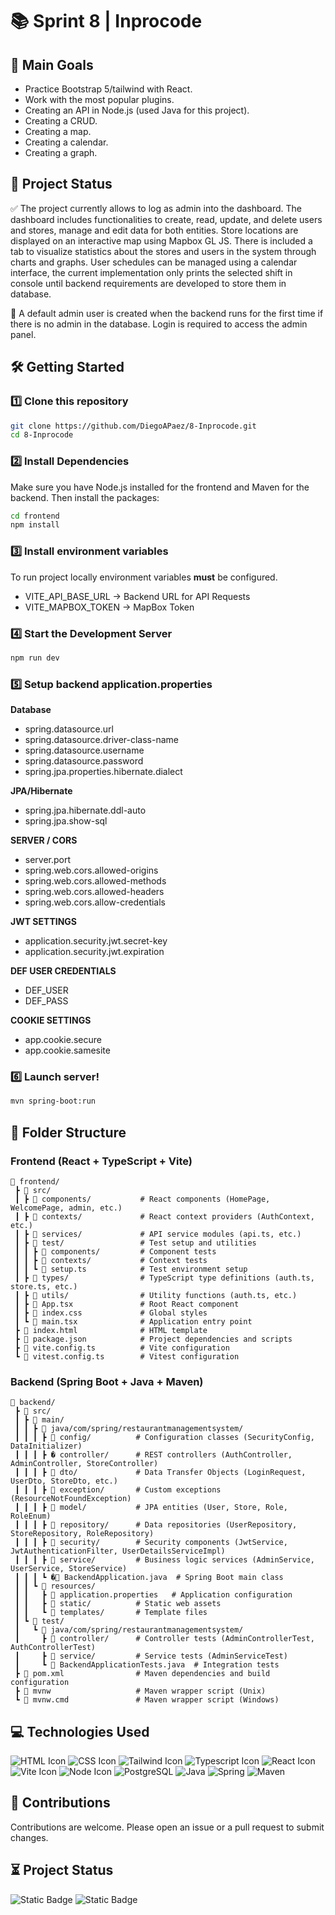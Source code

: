 # 📚 Sprint 8 | Inprocode

## 🎯 Main Goals

-   Practice Bootstrap 5/tailwind with React.
-   Work with the most popular plugins.
-   Creating an API in Node.js (used Java for this project).
-   Creating a CRUD.
-   Creating a map.
-   Creating a calendar.
-   Creating a graph.

## 📍 Project Status

✅ The project currently allows to log as admin into the dashboard. The dashboard includes functionalities to create, read, update, and delete users and stores, manage and edit data for both entities. Store locations are displayed on an interactive map using Mapbox GL JS. There is included a tab to visualize statistics about the stores and users in the system through charts and graphs. User schedules can be managed using a calendar interface, the current implementation only prints the selected shift in console until backend requirements are developed to store them in database.

🛂 A default admin user is created when the backend runs for the first time if there is no admin in the database. Login is required to access the admin panel.


## 🛠️ Getting Started

### 1️⃣ Clone this repository

```bash
git clone https://github.com/DiegoAPaez/8-Inprocode.git
cd 8-Inprocode
```

### 2️⃣ Install Dependencies

Make sure you have Node.js installed for the frontend and Maven for the backend. Then install the packages:

```bash
cd frontend
npm install
```

### 3️⃣ Install environment variables

To run project locally environment variables **must** be configured.

-   VITE_API_BASE_URL -> Backend URL for API Requests
-   VITE_MAPBOX_TOKEN -> MapBox Token

### 4️⃣ Start the Development Server

```bash
npm run dev
```

### 5️⃣ Setup backend application.properties

**Database**
-   spring.datasource.url
-   spring.datasource.driver-class-name
-   spring.datasource.username
-   spring.datasource.password
-   spring.jpa.properties.hibernate.dialect

**JPA/Hibernate**
-   spring.jpa.hibernate.ddl-auto
-   spring.jpa.show-sql

**SERVER / CORS**
-   server.port
-   spring.web.cors.allowed-origins
-   spring.web.cors.allowed-methods
-   spring.web.cors.allowed-headers
-   spring.web.cors.allow-credentials

**JWT SETTINGS**
-   application.security.jwt.secret-key
-   application.security.jwt.expiration

**DEF USER CREDENTIALS**
-   DEF_USER
-   DEF_PASS

**COOKIE SETTINGS**
-   app.cookie.secure
-   app.cookie.samesite


### 6️⃣ Launch server!

```bash
mvn spring-boot:run
```

## 📁 Folder Structure

### Frontend (React + TypeScript + Vite)
```
📂 frontend/
 ┣ 📂 src/
 ┃ ┣ 📂 components/           # React components (HomePage, WelcomePage, admin, etc.)
 ┃ ┣ 📂 contexts/             # React context providers (AuthContext, etc.)
 ┃ ┣ 📂 services/             # API service modules (api.ts, etc.)
 ┃ ┣ 📂 test/                 # Test setup and utilities
 ┃ ┃ ┣ 📂 components/         # Component tests
 ┃ ┃ ┣ 📂 contexts/           # Context tests
 ┃ ┃ ┗ 📄 setup.ts            # Test environment setup
 ┃ ┣ 📂 types/                # TypeScript type definitions (auth.ts, store.ts, etc.)
 ┃ ┣ 📂 utils/                # Utility functions (auth.ts, etc.)
 ┃ ┣ 📄 App.tsx               # Root React component
 ┃ ┣ 📄 index.css             # Global styles
 ┃ ┗ 📄 main.tsx              # Application entry point
 ┣ 📄 index.html              # HTML template
 ┣ 📄 package.json            # Project dependencies and scripts
 ┣ 📄 vite.config.ts          # Vite configuration
 ┗ 📄 vitest.config.ts        # Vitest configuration
```

### Backend (Spring Boot + Java + Maven)
```
📂 backend/
 ┣ 📂 src/
 ┃ ┣ 📂 main/
 ┃ ┃ ┣ 📂 java/com/spring/restaurantmanagementsystem/
 ┃ ┃ ┃ ┣ 📂 config/          # Configuration classes (SecurityConfig, DataInitializer)
 ┃ ┃ ┃ ┣ � controller/      # REST controllers (AuthController, AdminController, StoreController)
 ┃ ┃ ┃ ┣ 📂 dto/             # Data Transfer Objects (LoginRequest, UserDto, StoreDto, etc.)
 ┃ ┃ ┃ ┣ 📂 exception/       # Custom exceptions (ResourceNotFoundException)
 ┃ ┃ ┃ ┣ 📂 model/           # JPA entities (User, Store, Role, RoleEnum)
 ┃ ┃ ┃ ┣ 📂 repository/      # Data repositories (UserRepository, StoreRepository, RoleRepository)
 ┃ ┃ ┃ ┣ 📂 security/        # Security components (JwtService, JwtAuthenticationFilter, UserDetailsServiceImpl)
 ┃ ┃ ┃ ┣ 📂 service/         # Business logic services (AdminService, UserService, StoreService)
 ┃ ┃ ┃ ┗ �📄 BackendApplication.java  # Spring Boot main class
 ┃ ┃ ┗ 📂 resources/
 ┃ ┃   ┣ 📄 application.properties   # Application configuration
 ┃ ┃   ┣ 📂 static/          # Static web assets
 ┃ ┃   ┗ 📂 templates/       # Template files
 ┃ ┗ 📂 test/
 ┃   ┗ 📂 java/com/spring/restaurantmanagementsystem/
 ┃     ┣ 📂 controller/      # Controller tests (AdminControllerTest, AuthControllerTest)
 ┃     ┣ 📂 service/         # Service tests (AdminServiceTest)
 ┃     ┗ 📄 BackendApplicationTests.java  # Integration tests
 ┣ 📄 pom.xml                # Maven dependencies and build configuration
 ┣ 📄 mvnw                   # Maven wrapper script (Unix)
 ┗ 📄 mvnw.cmd               # Maven wrapper script (Windows)
```

## 💻 Technologies Used

![HTML Icon](https://skillicons.dev/icons?i=html "HTML Icon")
![CSS Icon](https://skillicons.dev/icons?i=css "CSS Icon")
![Tailwind Icon](https://skillicons.dev/icons?i=tailwind "Tailwind Icon")
![Typescript Icon](https://skillicons.dev/icons?i=typescript "Typescript Icon")
![React Icon](https://skillicons.dev/icons?i=react "React Icon")
![Vite Icon](https://skillicons.dev/icons?i=vite "Vite Icon")
![Node Icon](https://skillicons.dev/icons?i=nodejs "Node Icon")
![PostgreSQL](https://skillicons.dev/icons?i=postgresql "PostgreSQL Icon")
![Java](https://skillicons.dev/icons?i=java "Java Icon")
![Spring](https://skillicons.dev/icons?i=spring "Spring Icon")
![Maven](https://skillicons.dev/icons?i=maven "Maven Icon")

## 🤝 Contributions

Contributions are welcome. Please open an issue or a pull request to submit changes.

## ⏳ Project Status

![Static Badge](https://img.shields.io/badge/Completed-Completed?style=flat-square&label=Status) ![Static Badge](https://img.shields.io/badge/Pending-Revision?style=flat-square&label=Revision&color=yellow)
